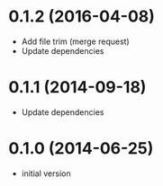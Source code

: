 # 0.1.2 (2016-04-08)

- Add file trim (merge request)
- Update dependencies

# 0.1.1 (2014-09-18)

- Update dependencies

# 0.1.0 (2014-06-25)

- initial version